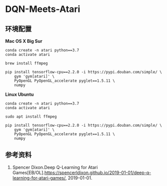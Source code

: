 # DQN-Meets-Atari

## 环境配置

**Mac OS X Big Sur**

```
conda create -n atari python==3.7
conda activate atari

brew install ffmpeg

pip install tensorflow-cpu==2.2.0 -i https://pypi.douban.com/simple/ \
    gym 'gym[atari]' \
    PyOpenGL PyOpenGL_accelerate pyglet==1.5.11 \
    numpy 
```

**Linux Ubuntu**

```
conda create -n atari python==3.7
conda activate atari

sudo apt install ffmpeg

pip install tensorflow-cpu==2.2.0 -i https://pypi.douban.com/simple/ \
    gym 'gym[atari]' \
    PyOpenGL PyOpenGL_accelerate pyglet==1.5.11 \
    numpy 
```

## 参考资料

1. Spencer Dixon.Deep Q-Learning for Atari Games[EB/OL].https://spencerldixon.github.io/2019-01-01/deep-q-learning-for-atari-games/, 2019-01-01.